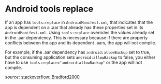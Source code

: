 # Android tools replace

If an app has `tools:replace` in `AndroidManifest.xml`, that indicates that the app is dependent on a .aar that already has these properties set in its `AndroidManifest.xml`. Using `tools:replace` overrides the values already set in the .aar dependency. This is necessary because if there are property conflicts between the app and its dependent .aars, the app will not compile.

For example, if the .aar dependency has `android:allowBackup` set to true, but the consuming application sets `android:allowBackup` to false, you either have to use `tools:replace="android:allowBackup"` or the app will not compile.

*source*: [stackoverflow: Bradford2000](https://stackoverflow.com/questions/51294469/tools-replace-in-androidmanifest)
